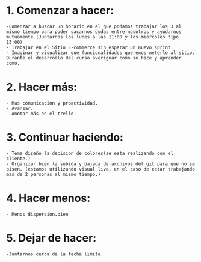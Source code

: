 # 1. Comenzar a hacer: 
    -Comenzar a buscar un horario en el que podamos trabajar los 3 al mismo tiempo para poder sacarnos dudas entre nosotros y ayudarnos mutuamente.(Juntarnos los lunes a las 11:00 y los miércoles tipo 13:00)
    - Trabajar en el Sitio E-commerce sin esperar un nuevo sprint.  
    - Imaginar y visualizar que funcionalidades queremos meterle al sitio. Durante el desarrollo del curso averiguar como se hace y aprender como.     
# 2. Hacer más:      
    - Mas comunicacion y proactividad. 
    - Avanzar.
    - Anotar más en el trello.             
# 3. Continuar haciendo:
    - Tema diseño la decision de colores(se esta realizando con el cliente.)
    - Organizar bien la subida y bajada de archivos del git para que no se pisen. (estamos utilizando visual live, en el caso de estar trabajando mas de 2 personas al mismo tiempo.)
# 4. Hacer menos:
    - Menos dispersion.bien                          
# 5. Dejar de hacer:
    -Juntarnos cerca de la fecha limite.                      